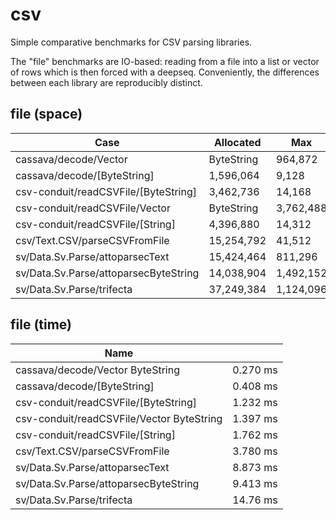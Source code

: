 # csv

Simple comparative benchmarks for CSV parsing libraries.

The "file" benchmarks are IO-based: reading from a file into a list or
vector of rows which is then forced with a deepseq. Conveniently, the
differences between each library are reproducibly distinct.

## file (space)

|Case|Allocated|Max|Live|GCs|
|---|---|---|---|---|
|cassava/decode/Vector|ByteString|964,872|9,200|22,432|0|
|cassava/decode/[ByteString]|1,596,064|9,128|22,240|1|
|csv-conduit/readCSVFile/[ByteString]|3,462,736|14,168|27,496|3|
|csv-conduit/readCSVFile/Vector|ByteString|3,762,488|14,352|27,800|3|
|csv-conduit/readCSVFile/[String]|4,396,880|14,312|27,544|4|
|csv/Text.CSV/parseCSVFromFile|15,254,792|41,512|54,672|14|
|sv/Data.Sv.Parse/attoparsecText|15,424,464|811,296|852,424|14|
|sv/Data.Sv.Parse/attoparsecByteString|14,038,904|1,492,152|1,523,496|13|
|sv/Data.Sv.Parse/trifecta|37,249,384|1,124,096|2,287,760|35|

<!-- RESULTS -->

## file (time)

|Name||
|---|---|
|cassava/decode/Vector ByteString|0.270 ms|
|cassava/decode/[ByteString]|0.408 ms|
|csv-conduit/readCSVFile/[ByteString]|1.232 ms|
|csv-conduit/readCSVFile/Vector ByteString|1.397 ms|
|csv-conduit/readCSVFile/[String]|1.762 ms|
|csv/Text.CSV/parseCSVFromFile|3.780 ms|
|sv/Data.Sv.Parse/attoparsecText|8.873 ms|
|sv/Data.Sv.Parse/attoparsecByteString|9.413 ms|
|sv/Data.Sv.Parse/trifecta|14.76 ms|
